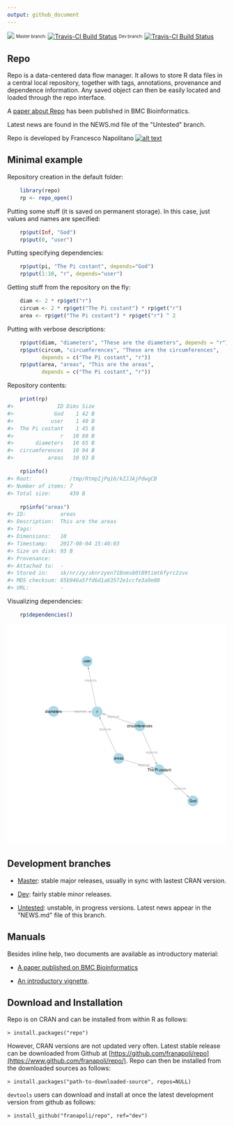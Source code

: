 ```yaml
---
output: github_document
---
```


<!-- README.md is generated from README.Rmd. Please edit that file -->



[![](http://cranlogs.r-pkg.org/badges/repo)](https://cran.r-project.org/package=repo)
<sup><sub>Master branch:</sub></sup> [![Travis-CI Build Status](https://travis-ci.org/franapoli/repo.svg?branch=master)](https://travis-ci.org/franapoli/repo)
<sup><sub>Dev branch:</sub></sup> [![Travis-CI Build Status](https://travis-ci.org/franapoli/repo.svg?branch=dev)](https://travis-ci.org/franapoli/repo)
<!-- Grab your social icons from https://github.com/carlsednaoui/gitsocial -->
[1.2]: http://i.imgur.com/wWzX9uB.png (me on Twitter)
[1]: http://www.twitter.com/franapoli
<!-- Grab your social icons from https://github.com/carlsednaoui/gitsocial -->

## Repo

Repo is a data-centered data flow manager. It allows to store R data
files in a central local repository, together with tags, annotations,
provenance and dependence information. Any saved object can then be
easily located and loaded through the repo interface.

A [paper about Repo](http://rdcu.be/pklt) has been published in BMC
Bioinformatics.

Latest news are found in the NEWS.md file of the "Untested" branch.

Repo is developed by Francesco Napolitano [![alt text][1.2]][1]


## Minimal example

Repository creation in the default folder:


```r
    library(repo)
    rp <- repo_open()
```




Putting some stuff (it is saved on permanent storage). In this case,
just values and names are specified:


```r
    rp$put(Inf, "God")
    rp$put(0, "user")
```

Putting specifying dependencies:


```r
    rp$put(pi, "The Pi costant", depends="God")
    rp$put(1:10, "r", depends="user")
```

Getting stuff from the repository on the fly:


```r
    diam <- 2 * rp$get("r")
    circum <- 2 * rp$get("The Pi costant") * rp$get("r")
    area <- rp$get("The Pi costant") * rp$get("r") ^ 2
```

Putting with verbose descriptions:


```r
    rp$put(diam, "diameters", "These are the diameters", depends = "r")
    rp$put(circum, "circumferences", "These are the circumferences",
           depends = c("The Pi costant", "r"))
    rp$put(area, "areas", "This are the areas",
           depends = c("The Pi costant", "r"))
```

Repository contents:


```r
    print(rp)
#>              ID Dims Size
#>             God    1 42 B
#>            user    1 40 B
#>  The Pi costant    1 45 B
#>               r   10 60 B
#>       diameters   10 65 B
#>  circumferences   10 94 B
#>           areas   10 93 B
```

```r
    rp$info()
#> Root:            /tmp/RtmpIjPq16/kZJJAjPdwgCB 
#> Number of items: 7 
#> Total size:      439 B
```

```r
    rp$info("areas")
#> ID:           areas
#> Description:  This are the areas
#> Tags:         
#> Dimensions:   10
#> Timestamp:    2017-08-04 15:40:03
#> Size on disk: 93 B
#> Provenance:   
#> Attached to:  -
#> Stored in:    sk/nr/zy/sknrzyen718nms80t89timt6fyrc2zvx
#> MD5 checksum: 65b946a5ffd6d1a63572e1ccfe3a9e08
#> URL:          -
```

Visualizing dependencies:


```r
    rp$dependencies()
```

![plot of chunk depgraph](inst/README-depgraph-1.png)


## Development branches

+ [Master](https://github.com/franapoli/repo/tree/master): stable major
releases, usually in sync with lastest CRAN version.

+ [Dev](https://github.com/franapoli/repo/tree/dev): fairly stable
minor releases.

+ [Untested](https://github.com/franapoli/repo/tree/untested):
unstable, in progress versions. Latest news appear in the "NEWS.md"
file of this branch.


## Manuals

Besides inline help, two documents are available as introductory
material:

+ [A paper published on BMC Bioinformatics](http://rdcu.be/pklt)

+ [An introductory
vignette](https://rawgit.com/franapoli/repo/gh-pages/index.html).


## Download and Installation

Repo is on CRAN and can be installed from within R as follows:

    > install.packages("repo")
    
However, CRAN versions are not updated very often. Latest stable
release can be downloaded from Github at
[https://github.com/franapoli/repo](https://www.github.com/franapoli/repo/).
Repo can then be installed from the downloaded sources as follows:

    > install.packages("path-to-downloaded-source", repos=NULL)

`devtools` users can download and install at once the latest development
version from github as follows:

    > install_github("franapoli/repo", ref="dev")


